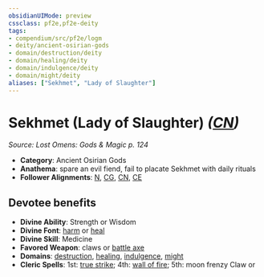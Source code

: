 ```yaml
---
obsidianUIMode: preview
cssclass: pf2e,pf2e-deity
tags:
- compendium/src/pf2e/logm
- deity/ancient-osirian-gods
- domain/destruction/deity
- domain/healing/deity
- domain/indulgence/deity
- domain/might/deity
aliases: ["Sekhmet", "Lady of Slaughter"]
---
```

# Sekhmet (Lady of Slaughter) *([CN](../../../rules/traits/chaotic-neutral-b1.md))*  
*Source: Lost Omens: Gods & Magic p. 124*  

- **Category**: Ancient Osirian Gods
- **Anathema**: spare an evil fiend, fail to placate Sekhmet with daily rituals
- **Follower Alignments**: [N](../../../rules/traits/neutral-b1.md), [CG](../../../rules/traits/chaotic-good-b1.md), [CN](../../../rules/traits/chaotic-neutral-b1.md), [CE](../../../rules/traits/chaotic-evil-b1.md)

## Devotee benefits

- **Divine Ability**: Strength or Wisdom
- **Divine Font**: [harm](../../spells/harm.md) or [heal](../../spells/heal.md)
- **Divine Skill**: Medicine
- **Favored Weapon**: claws or [battle axe](../../equipment/items/battle-axe.md)
- **Domains**: [destruction](../domains.md#Destruction), [healing](../domains.md#Healing), [indulgence](../domains.md#Indulgence), [might](../domains.md#Might)
- **Cleric Spells**: 1st: [true strike](../../spells/true-strike.md); 4th: [wall of fire](../../spells/wall-of-fire.md); 5th: moon frenzy Claw or